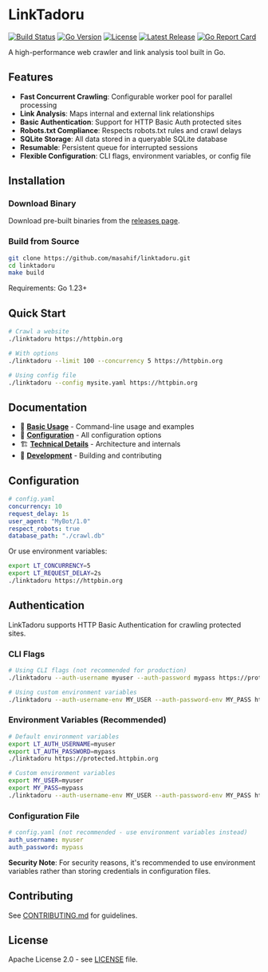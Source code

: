 # LinkTadoru

[![Build Status](https://github.com/masahif/linktadoru/actions/workflows/ci.yml/badge.svg)](https://github.com/masahif/linktadoru/actions/workflows/ci.yml)
[![Go Version](https://img.shields.io/github/go-mod/go-version/masahif/linktadoru)](https://golang.org/doc/devel/release.html)
[![License](https://img.shields.io/github/license/masahif/linktadoru)](LICENSE)
[![Latest Release](https://img.shields.io/github/v/release/masahif/linktadoru)](https://github.com/masahif/linktadoru/releases)
[![Go Report Card](https://goreportcard.com/badge/github.com/masahif/linktadoru)](https://goreportcard.com/report/github.com/masahif/linktadoru)

A high-performance web crawler and link analysis tool built in Go.

## Features

- **Fast Concurrent Crawling**: Configurable worker pool for parallel processing
- **Link Analysis**: Maps internal and external link relationships
- **Basic Authentication**: Support for HTTP Basic Auth protected sites
- **Robots.txt Compliance**: Respects robots.txt rules and crawl delays
- **SQLite Storage**: All data stored in a queryable SQLite database
- **Resumable**: Persistent queue for interrupted sessions
- **Flexible Configuration**: CLI flags, environment variables, or config file

## Installation

### Download Binary

Download pre-built binaries from the [releases page](https://github.com/masahif/linktadoru/releases).

### Build from Source

```bash
git clone https://github.com/masahif/linktadoru.git
cd linktadoru
make build
```

Requirements: Go 1.23+

## Quick Start

```bash
# Crawl a website
./linktadoru https://httpbin.org

# With options
./linktadoru --limit 100 --concurrency 5 https://httpbin.org

# Using config file
./linktadoru --config mysite.yaml https://httpbin.org
```

## Documentation

- 📖 **[Basic Usage](docs/basic-usage.md)** - Command-line usage and examples
- 🔧 **[Configuration](docs/configuration.md)** - All configuration options
- 🏗️ **[Technical Details](docs/technical-specification.md)** - Architecture and internals
- 🚀 **[Development](docs/development.md)** - Building and contributing

## Configuration

```yaml
# config.yaml
concurrency: 10
request_delay: 1s
user_agent: "MyBot/1.0"
respect_robots: true
database_path: "./crawl.db"
```

Or use environment variables:
```bash
export LT_CONCURRENCY=5
export LT_REQUEST_DELAY=2s
./linktadoru https://httpbin.org
```

## Authentication

LinkTadoru supports HTTP Basic Authentication for crawling protected sites.

### CLI Flags

```bash
# Using CLI flags (not recommended for production)
./linktadoru --auth-username myuser --auth-password mypass https://protected.httpbin.org

# Using custom environment variables
./linktadoru --auth-username-env MY_USER --auth-password-env MY_PASS https://protected.httpbin.org
```

### Environment Variables (Recommended)

```bash
# Default environment variables
export LT_AUTH_USERNAME=myuser
export LT_AUTH_PASSWORD=mypass
./linktadoru https://protected.httpbin.org

# Custom environment variables
export MY_USER=myuser
export MY_PASS=mypass
./linktadoru --auth-username-env MY_USER --auth-password-env MY_PASS https://protected.httpbin.org
```

### Configuration File

```yaml
# config.yaml (not recommended - use environment variables instead)
auth_username: myuser
auth_password: mypass
```

**Security Note**: For security reasons, it's recommended to use environment variables rather than storing credentials in configuration files.

## Contributing

See [CONTRIBUTING.md](CONTRIBUTING.md) for guidelines.

## License

Apache License 2.0 - see [LICENSE](LICENSE) file.